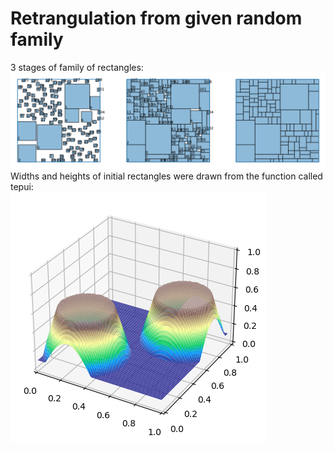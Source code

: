 # Retrangulation from given random family

3 stages of family of rectangles:\
<img src="SquareDivision\output_example.png" alt="example"/>
Widths and heights of initial rectangles were drawn from the function called tepui:\
<img src="SquareDivision\tepui_distribution.png" alt="tepui_distribution"/>